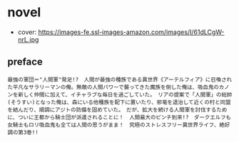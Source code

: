 # novel

- cover: https://images-fe.ssl-images-amazon.com/images/I/61dLCgW-nrL.jpg

## preface


```
最強の軍団＝"人間軍"発足!?　人間が最強の種族である異世界《アーテルフィア》に召喚された平凡なサラリーマンの俺。無敵の人間パワーで襲ってきた魔族を倒した俺は、吸血鬼のカノンを新しく仲間に加えて、イチャラブな毎日を過ごしていた。　リアの提案で「人間軍」の総帥(そうすい)となった俺は、森にいる他種族を配下に置いたり、邪竜を退治して近くの村と同盟を結んだり、順調にアジトの防備を固めていた。　だが、拡大を続ける人間軍を討伐するために、ついに王都から騎士団が派遣されることに！　人間最大のピンチ到来!?　ダークエルフも女騎士もロリ吸血鬼も全ては人間の思うがまま！　究極のストレスフリー異世界ライフ、絶好調の第3巻!!
```

